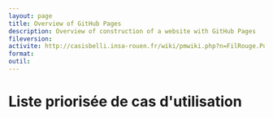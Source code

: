 ```yaml
---
layout: page
title: Overview of GitHub Pages
description: Overview of construction of a website with GitHub Pages
fileversion: 
activite: http://casisbelli.insa-rouen.fr/wiki/pmwiki.php?n=FilRouge.PublierPourValidation
format: 
outil: 
---
```


# Liste priorisée de cas d'utilisation
